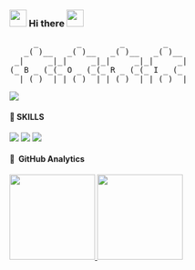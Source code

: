 ### <img src="https://emoji.slack-edge.com/T0172CCPGUW/party-blob/d7253707fa13e9ee.gif" width="30"/> Hi there <img src="https://emoji.slack-edge.com/T0172CCPGUW/party-blob/d7253707fa13e9ee.gif" width="30"/>

<pre>
     _        _        _        _    
   _( )__   _( )__   _( )__   _( )__ 
 _|     _|_|     _|_|     _|_|     _|
(_ B _ (_(_ O _ (_(_ R _ (_(_ I _ (_ 
  |_( )__| |_( )__| |_( )__| |_( )__|
</pre>

<!--
**Bori-github/Bori-github** is a ✨ _special_ ✨ repository because its `README.md` (this file) appears on your GitHub profile.

Here are some ideas to get you started:

- 🔭 I’m currently working on ...
- 🌱 I’m currently learning ...
- 👯 I’m looking to collaborate on ...
- 🤔 I’m looking for help with ...
- 💬 Ask me about ...
- 📫 How to reach me: ...
- 😄 Pronouns: ...
- ⚡ Fun fact: ...
-->
<a href="https://velog.io/@qhflrnfl4324"><img src="https://img.shields.io/badge/velog-1DBF73?style=flat&logo=Vimeo&logoColor=white"/></a>
<!-- 
<a href="https://github.com/Bori-github" target="_blank">
<img src=https://img.shields.io/badge/github-%2324292e.svg?&style=for-the-badge&logo=github&logoColor=white/>
</a>  
-->  
#### :seedling: SKILLS

<img src="https://img.shields.io/badge/-HTML-%23E34F26?logo=HTML5&logoColor=white"> <img src="https://img.shields.io/badge/-CSS-%231572B6?logo=CSS3&logoColor=white"/> <img src="https://img.shields.io/badge/-JavaScript-%23F7DF1E?logo=JavaScript&logoColor=white"/>

#### :seedling: &nbsp;GitHub Analytics

<a href="https://github.com/Bori-github">
  <img height="150em" src="https://github-readme-stats-eight-theta.vercel.app/api?username=Bori-github&show_icons=true&theme=graywhite &include_all_commits=true&count_private=true"/>
  <img height="150em" src="https://github-readme-stats-eight-theta.vercel.app/api/top-langs/?username=Bori-github&layout=compact&langs_count=8&theme=graywhite"/>
</a>

